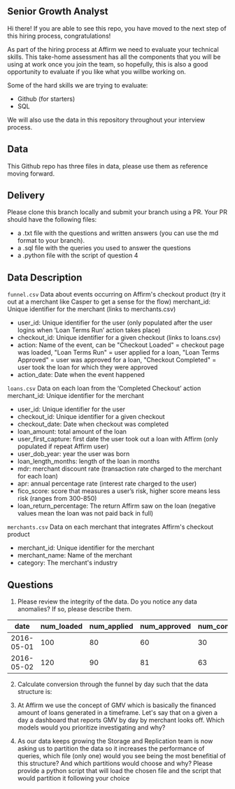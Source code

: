 ## Senior Growth Analyst
Hi there!
If you are able to see this repo, you have moved to the next step of this hiring process, congratulations!

As part of the hiring process at Affirm we need to evaluate your technical skills. This take-home assessment has all the components that you will be using at work once you join the team, so hopefully, this is also a good opportunity to evaluate if you like what you willbe working on.

Some of the hard skills we are trying to evaluate:
* Github (for starters)
* SQL

We will also use the data in this repository throughout your interview process. 

## Data 
This Github repo has three files in data, please use them as reference moving forward.




## Delivery 
Please clone this branch locally and submit your branch using a PR.
Your PR should have the following files:
* a .txt file with the questions and written answers (you can use the md format to your branch). 
* a .sql file with the queries you used to answer the questions
* a .python file with the script of question 4


## Data Description
`funnel.csv`
Data about events occurring on Affirm's checkout product (try it out at a merchant like Casper to get a sense for the flow)
merchant_id: Unique identifier for the merchant (links to merchants.csv) 
* user_id: Unique identifier for the user (only populated after the user logins when ‘Loan Terms Run’ action takes place)
* checkout_id: Unique identifier for a given checkout (links to loans.csv)
* action: Name of the event, can be "Checkout Loaded" = checkout page was loaded, "Loan Terms Run" = user applied for a loan, "Loan Terms Approved" = user was approved for a loan, "Checkout Completed" = user took the loan for which they were approved
* action_date: Date when the event happened

`loans.csv`
Data on each loan from the ‘Completed Checkout’ action
merchant_id: Unique identifier for the merchant
* user_id: Unique identifier for the user 
* checkout_id: Unique identifier for a given checkout 
* checkout_date: Date when checkout was completed
* loan_amount: total amount of the loan
* user_first_capture: first date the user took out a loan with Affirm (only populated if repeat Affirm user)
* user_dob_year: year the user was born
* loan_length_months: length of the loan in months
* mdr: merchant discount rate (transaction rate charged to the merchant for each loan)
* apr: annual percentage rate (interest rate charged to the user)
* fico_score: score that measures a user’s risk, higher score means less risk (ranges from 300-850)
* loan_return_percentage: The return Affirm saw on the loan (negative values mean the loan was not paid back in full)
 
`merchants.csv`
Data on each merchant that integrates Affirm's checkout product
* merchant_id: Unique identifier for the merchant
* merchant_name: Name of the merchant
* category: The merchant's industry



## Questions

1. Please review the integrity of the data. Do you notice any data anomalies? If so, please describe them.


|date      |num_loaded|num_applied|num_approved|num_confirmed|application_rate|approval_rate|confirmation_rate|
|----------|----------|-----------|------------|-------------|----------------|-------------|-----------------|
|2016-05-01|100       |80         |60          |30           |0.8             |0.75         |0.50             |
|2016-05-02|120       |90         |81          |63           |0.75            |0.90         |0.78             |


2. Calculate conversion through the funnel by day such that the data structure is:

3. At Affirm we use the concept of GMV which is basically the financed amount of loans generated in a timeframe. Let's say that on a given a day a dashboard that reports GMV by day by merchant looks off. Which models would you prioritize investigating and why? 

4. As our data keeps growing the Storage and Replication team is now asking us to partition the data so it increases the performance of queries, which file (only one) would you see being the most benefitial of this structure? And which partitions would choose and why? Please provide a python script that will load the chosen file and the script that would partition it following your choice


